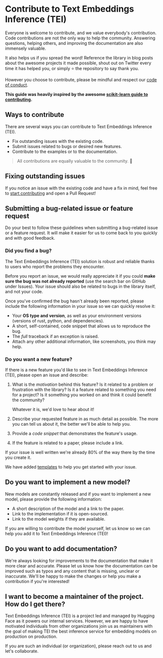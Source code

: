 <!---
Copyright 2024 The HuggingFace Team. All rights reserved.

Licensed under the Apache License, Version 2.0 (the "License");
you may not use this file except in compliance with the License.
You may obtain a copy of the License at

    http://www.apache.org/licenses/LICENSE-2.0

Unless required by applicable law or agreed to in writing, software
distributed under the License is distributed on an "AS IS" BASIS,
WITHOUT WARRANTIES OR CONDITIONS OF ANY KIND, either express or implied.
See the License for the specific language governing permissions and
limitations under the License.
-->

# Contribute to Text Embeddings Inference (TEI)

Everyone is welcome to contribute, and we value everybody's contribution. Code
contributions are not the only way to help the community. Answering questions, helping
others, and improving the documentation are also immensely valuable.

It also helps us if you spread the word! Reference the library in blog posts
about the awesome projects it made possible, shout out on Twitter every time it has
helped you, or simply ⭐️ the repository to say thank you.

However you choose to contribute, please be mindful and respect our
[code of conduct](https://github.com/huggingface/text-embeddings-inference/blob/main/CODE_OF_CONDUCT.md).

**This guide was heavily inspired by the awesome [scikit-learn guide to contributing](https://github.com/scikit-learn/scikit-learn/blob/main/CONTRIBUTING.md).**

## Ways to contribute

There are several ways you can contribute to Text Embeddings Inference (TEI).

* Fix outstanding issues with the existing code.
* Submit issues related to bugs or desired new features.
* Contribute to the examples or to the documentation.

> All contributions are equally valuable to the community. 🥰

## Fixing outstanding issues

If you notice an issue with the existing code and have a fix in mind, feel free to [start contributing](https://docs.github.com/en/pull-requests/collaborating-with-pull-requests/proposing-changes-to-your-work-with-pull-requests/creating-a-pull-request) and open
a Pull Request!

## Submitting a bug-related issue or feature request

Do your best to follow these guidelines when submitting a bug-related issue or a feature
request. It will make it easier for us to come back to you quickly and with good
feedback.

### Did you find a bug?

The Text Embeddings Inference (TEI) solution is robust and reliable thanks to users who report the problems they encounter.

Before you report an issue, we would really appreciate it if you could **make sure the bug was not
already reported** (use the search bar on GitHub under Issues). Your issue should also be related to bugs in the
library itself, and not your code.

Once you've confirmed the bug hasn't already been reported, please include the following information in your issue so
we can quickly resolve it:

* Your **OS type and version**, as well as your environment versions (versions of rust, python, and dependencies).
* A short, self-contained, code snippet that allows us to reproduce the bug.
* The *full* traceback if an exception is raised.
* Attach any other additional information, like screenshots, you think may help.

### Do you want a new feature?

If there is a new feature you'd like to see in Text Embeddings Inference (TEI), please open an issue and describe:

1. What is the *motivation* behind this feature? Is it related to a problem or frustration with the library? Is it
   a feature related to something you need for a project? Is it something you worked on and think it could benefit
   the community?

   Whatever it is, we'd love to hear about it!

2. Describe your requested feature in as much detail as possible. The more you can tell us about it, the better
   we'll be able to help you.
3. Provide a *code snippet* that demonstrates the feature's usage.
4. If the feature is related to a paper, please include a link.

If your issue is well written we're already 80% of the way there by the time you create it.

We have added [templates](https://github.com/huggingface/text-embeddings-inference/tree/main/.github/ISSUE_TEMPLATE)
to help you get started with your issue.

## Do you want to implement a new model?

New models are constantly released and if you want to implement a new model, please provide the following information:

* A short description of the model and a link to the paper.
* Link to the implementation if it is open-sourced.
* Link to the model weights if they are available.

If you are willing to contribute the model yourself, let us know so we can help you add it to Text Embeddings Inference (TEI)!

## Do you want to add documentation?

We're always looking for improvements to the documentation that make it more clear and accurate. Please let us know
how the documentation can be improved such as typos and any content that is missing, unclear or inaccurate. We'll be
happy to make the changes or help you make a contribution if you're interested!

## I want to become a maintainer of the project. How do I get there?

Text Embeddings Inference (TEI) is a project led and managed by Hugging Face as it powers our internal services. However, we are happy to have
motivated individuals from other organizations join us as maintainers with the goal of making TEI the best inference
service for embedding models on production on production.

If you are such an individual (or organization), please reach out to us and let's collaborate.
